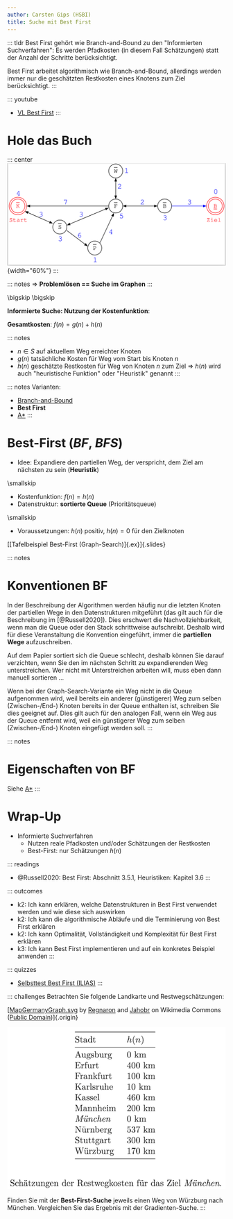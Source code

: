 ```yaml
---
author: Carsten Gips (HSBI)
title: Suche mit Best First
---
```


::: tldr
Best First gehört wie Branch-and-Bound zu den "Informierten Suchverfahren": Es
werden Pfadkosten (in diesem Fall Schätzungen) statt der Anzahl der Schritte
berücksichtigt.

Best First arbeitet algorithmisch wie Branch-and-Bound, allerdings werden immer nur
die geschätzten Restkosten eines Knotens zum Ziel berücksichtigt.
:::

::: youtube
-   [VL Best First](https://youtu.be/)
:::

# Hole das Buch

::: center
![](images/graph.png){width="60%"}
:::

::: notes
=\> **Problemlösen == Suche im Graphen**
:::

\bigskip
\bigskip

**Informierte Suche: Nutzung der Kostenfunktion**:

**Gesamtkosten**: $f(n) = g(n) + h(n)$

::: notes
-   $n \in S$ auf aktuellem Weg erreichter Knoten
-   $g(n)$ tatsächliche Kosten für Weg vom Start bis Knoten $n$
-   $h(n)$ geschätzte Restkosten für Weg von Knoten $n$ zum Ziel =\> $h(n)$ wird
    auch "heuristische Funktion" oder "Heuristik" genannt
:::

::: notes
Varianten:

-   [Branch-and-Bound](search3-branchandbound.md)
-   **Best First**
-   [A\*](search5-astar.md)
:::

# Best-First (*BF*, *BFS*)

-   Idee: Expandiere den partiellen Weg, der verspricht, dem Ziel am nächsten zu
    sein (**Heuristik**)

\smallskip

-   Kostenfunktion: $f(n) = h(n)$
-   Datenstruktur: **sortierte Queue** (Prioritätsqueue)

\smallskip

-   Voraussetzungen: $h(n)$ positiv, $h(n) = 0$ für den Zielknoten

[[Tafelbeispiel Best-First (Graph-Search)]{.ex}]{.slides}

::: notes
# Konventionen BF

In der Beschreibung der Algorithmen werden häufig nur die letzten Knoten der
partiellen Wege in den Datenstrukturen mitgeführt (das gilt auch für die
Beschreibung im [@Russell2020]). Dies erschwert die Nachvollziehbarkeit, wenn man
die Queue oder den Stack schrittweise aufschreibt. Deshalb wird für diese
Veranstaltung die Konvention eingeführt, immer die **partiellen Wege**
aufzuschreiben.

Auf dem Papier sortiert sich die Queue schlecht, deshalb können Sie darauf
verzichten, wenn Sie den im nächsten Schritt zu expandierenden Weg unterstreichen.
Wer nicht mit Unterstreichen arbeiten will, muss eben dann manuell sortieren ...

Wenn bei der Graph-Search-Variante ein Weg nicht in die Queue aufgenommen wird, weil
bereits ein anderer (günstigerer) Weg zum selben (Zwischen-/End-) Knoten bereits in
der Queue enthalten ist, schreiben Sie dies geeignet auf. Dies gilt auch für den
analogen Fall, wenn ein Weg aus der Queue entfernt wird, weil ein günstigerer Weg
zum selben (Zwischen-/End-) Knoten eingefügt werden soll.
:::

::: notes
# Eigenschaften von BF

Siehe [A\*](search5-astar.md)
:::

# Wrap-Up

-   Informierte Suchverfahren
    -   Nutzen reale Pfadkosten und/oder Schätzungen der Restkosten
    -   Best-First: nur Schätzungen $h(n)$

::: readings
-   @Russell2020: Best First: Abschnitt 3.5.1, Heuristiken: Kapitel 3.6
:::

::: outcomes
-   k2: Ich kann erklären, welche Datenstrukturen in Best First verwendet werden und
    wie diese sich auswirken
-   k2: Ich kann die algorithmische Abläufe und die Terminierung von Best First
    erklären
-   k2: Ich kann Optimalität, Vollständigkeit und Komplexität für Best First
    erklären
-   k3: Ich kann Best First implementieren und auf ein konkretes Beispiel anwenden
:::

::: quizzes
-   [Selbsttest Best First
    (ILIAS)](https://www.hsbi.de/elearning/goto.php?target=tst_1106599&client_id=FH-Bielefeld)
:::

::: challenges
Betrachten Sie folgende Landkarte und Restwegschätzungen:

<!-- TODO
![](https://upload.wikimedia.org/wikipedia/commons/thumb/a/ad/MapGermanyGraph.svg/476px-MapGermanyGraph.svg.png)
-->

[[MapGermanyGraph.svg](https://commons.wikimedia.org/wiki/File:MapGermanyGraph.svg)
by [Regnaron](https://de.wikipedia.org/wiki/Benutzer:Regnaron) and
[Jahobr](https://commons.wikimedia.org/wiki/User:Jahobr) on Wikimedia Commons
([Public Domain](https://en.wikipedia.org/wiki/en:public_domain))]{.origin}

![](https://github.com/Artificial-Intelligence-HSBI-TDU/KI-Vorlesung/blob/master/lecture/searching/images/challenge.png?raw=true)

Finden Sie mit der **Best-First-Suche** jeweils einen Weg von Würzburg nach München.
Vergleichen Sie das Ergebnis mit der Gradienten-Suche.
:::
